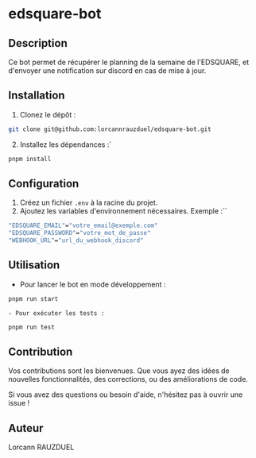 # edsquare-bot

## Description

Ce bot permet de récupérer le planning de la semaine de l'EDSQUARE, et d'envoyer une notification sur discord en cas de mise à jour.

## Installation

1. Clonez le dépôt :

```bash
git clone git@github.com:lorcannrauzduel/edsquare-bot.git
```

2. Installez les dépendances :`

```bash
pnpm install
```

## Configuration

1. Créez un fichier `.env` à la racine du projet.
2. Ajoutez les variables d'environnement nécessaires. Exemple :``

```bash
"EDSQUARE_EMAIL"="votre_email@exemple.com"
"EDSQUARE_PASSWORD"="votre_mot_de_passe"
"WEBHOOK_URL"="url_du_webhook_discord"
```

## Utilisation

- Pour lancer le bot en mode développement :

```bash
pnpm run start
```

`- Pour exécuter les tests :`

```bash
pnpm run test
```

## Contribution

Vos contributions sont les bienvenues. Que vous ayez des idées de nouvelles fonctionnalités, des corrections, ou des améliorations de code.

Si vous avez des questions ou besoin d'aide, n'hésitez pas à ouvrir une issue !

## Auteur

Lorcann RAUZDUEL
